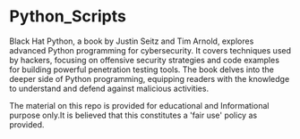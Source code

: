 # Python_Scripts

Black Hat Python, a book by Justin Seitz and Tim Arnold, explores advanced Python programming for cybersecurity. It covers techniques used by hackers, focusing on offensive security strategies and code examples for building powerful penetration testing tools. The book delves into the deeper side of Python programming, equipping readers with the knowledge to understand and defend against malicious activities.

The material on this repo is provided for educational and Informational purpose only.It is believed that this constitutes a 'fair use' policy as provided.
